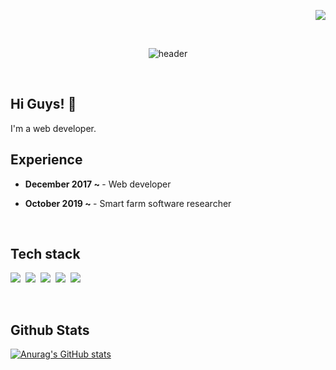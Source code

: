 <!-- Views -->
<p align="right">
  <a href="https://hits.seeyoufarm.com"><img src="https://hits.seeyoufarm.com/api/count/incr/badge.svg?url=https%3A%2F%2Fgithub.com%2FjanghyeokCho-hub&count_bg=%23FF4747&title_bg=%23555555&icon=github.svg&icon_color=%23E7E7E7&title=Hits&edge_flat=false"/></a>
</p>
<br/>  

<!-- Header capsule render -->
<p align=center class="has-line-data" data-line-start="0" data-line-end="1"><img src="https://capsule-render.vercel.app/api?type=waving&amp;color=gradient&amp;height=200&amp;section=footer&amp;text=Janghyeok%20Cho&amp;fontSize=50&amp;fontAlignY=65&amp;rotate=-4" alt="header"></p>
<br />

## Hi Guys! 👋
I'm a web developer.<br />

<!-- instagram 
<a href="https://instagram.com/moolang2" target="_blank">
  <img src=https://img.shields.io/badge/instagram-%23000000.svg?&style=for-the-badge&logo=instagram&logoColor=white&color=dd2a7b alt=instagram />
</a>
<br />
-->
## Experience
<ul>
  <li>
    <p>
      <strong>December 2017 ~ </strong> - Web developer
    </p>
  </li>
  <li>
    <p>
      <strong>October 2019 ~ </strong> - Smart farm software researcher
    </p>
  </li>
</ul>
<br />

## Tech stack
<!-- Badge -->
<p align="left">
  <img src="https://img.shields.io/badge/-ReactJs-61DAFB?style=flat-square&logo=react&logoColor=white"/></a>&nbsp 
  <img src="https://img.shields.io/badge/Vue-4FC08D?style=flat-square&logo=Vue.js&logoColor=white"/></a>&nbsp 
  <img src="https://img.shields.io/badge/Javascript-ffb13b?style=flat-square&logo=javascript&logoColor=white"/></a>&nbsp 
  <img src="https://img.shields.io/badge/Java-007396?style=flat-square&logo=Java&logoColor=white"/></a>&nbsp 
  <img src="https://img.shields.io/badge/Node-339933?style=flat-square&logo=Node.js&logoColor=white"/></a>&nbsp 
</p>
<br />

## Github Stats  
<!-- GitHub Readme Stats -->
<p align="left" class="has-line-data" data-line-start="0" data-line-end="1">
  <a href="https://github.com/anuraghazra/github-readme-stats">
    <img src="https://github-readme-stats.vercel.app/api?username=janghyeokCho-hub&amp;show_icons=true&amp;theme=dracula" alt="Anurag's GitHub stats">
  </a>
</p>
<br />
<br />

